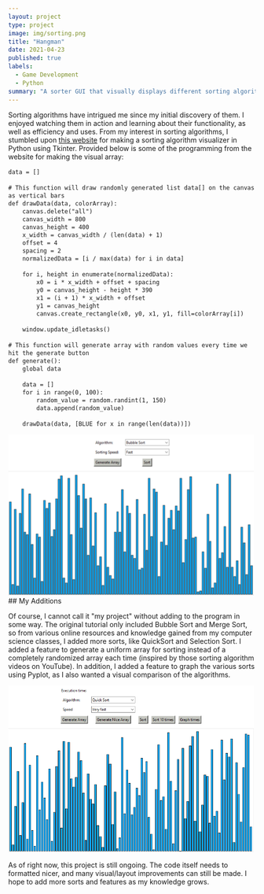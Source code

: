 ```yaml
---
layout: project
type: project
image: img/sorting.png
title: "Hangman"
date: 2021-04-23
published: true
labels:
  - Game Development
  - Python
summary: "A sorter GUI that visually displays different sorting algorithms in action."
---
```


Sorting algorithms have intrigued me since my initial discovery of them. I enjoyed watching them in action and learning about their functionality, as well as efficiency and uses. From my interest in sorting algorithms, I stumbled upon <a href="https://python.plainenglish.io/build-a-sorting-algorithm-visualizer-in-python-f6f4afb1c98a">this website</a> for making a sorting algorithm visualizer in Python using Tkinter. Provided below is some of the programming from the website for making the visual array:

```
data = []

# This function will draw randomly generated list data[] on the canvas as vertical bars
def drawData(data, colorArray):
    canvas.delete("all")
    canvas_width = 800
    canvas_height = 400
    x_width = canvas_width / (len(data) + 1)
    offset = 4
    spacing = 2
    normalizedData = [i / max(data) for i in data]

    for i, height in enumerate(normalizedData):
        x0 = i * x_width + offset + spacing
        y0 = canvas_height - height * 390
        x1 = (i + 1) * x_width + offset
        y1 = canvas_height
        canvas.create_rectangle(x0, y0, x1, y1, fill=colorArray[i])

    window.update_idletasks()

# This function will generate array with random values every time we hit the generate button
def generate():
    global data

    data = []
    for i in range(0, 100):
        random_value = random.randint(1, 150)
        data.append(random_value)

    drawData(data, [BLUE for x in range(len(data))])

```
<img width=500 src="../img/originalgui.png">
## My Additions

Of course, I cannot call it "my project" without adding to the program in some way. The original tutorial only included Bubble Sort and Merge Sort, so from various online resources and knowledge gained from my computer science classes, I added more sorts, like QuickSort and Selection Sort. I added a feature to generate a uniform array for sorting instead of a completely randomized array each time (inspired by those sorting algorithm videos on YouTube). In addition, I added a feature to graph the various sorts using Pyplot, as I also wanted a visual comparison of the algorithms. 

<img width=500 src="../img/unsortedgui.png">

As of right now, this project is still ongoing. The code itself needs to formatted nicer, and many visual/layout improvements can still be made. I hope to add more sorts and features as my knowledge grows.
```
